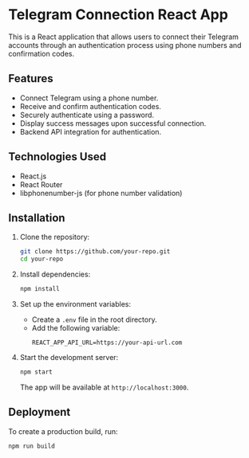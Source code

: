 # Telegram Connection React App

This is a React application that allows users to connect their Telegram accounts through an authentication process using phone numbers and confirmation codes.

## Features
- Connect Telegram using a phone number.
- Receive and confirm authentication codes.
- Securely authenticate using a password.
- Display success messages upon successful connection.
- Backend API integration for authentication.

## Technologies Used
- React.js
- React Router
- libphonenumber-js (for phone number validation)

## Installation

1. Clone the repository:
   ```bash
   git clone https://github.com/your-repo.git
   cd your-repo
   ```

2. Install dependencies:
   ```bash
   npm install
   ```

3. Set up the environment variables:
    - Create a `.env` file in the root directory.
    - Add the following variable:
      ```env
      REACT_APP_API_URL=https://your-api-url.com
      ```

4. Start the development server:
   ```bash
   npm start
   ```

   The app will be available at `http://localhost:3000`.


## Deployment
To create a production build, run:
```bash
npm run build
```

